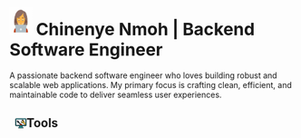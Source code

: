 
# <img src="image-1.png" alt="Image 1" height="50" width="40"> <span style="font-size:30px; padding-bottom:50px;">Chinenye Nmoh | Backend Software Engineer</span> 


<p>A passionate backend software engineer who loves building robust and scalable web applications. My primary focus is crafting clean, efficient, and maintainable code to deliver seamless user experiences.</p>

<h2 style=" display: flex; align-items: center; margin-left: 10px;">
    <img src="image-2.png" alt="Image 2" height="20" width="20" style=" margin-bottom: 0px;">
    Tools
</h2>

